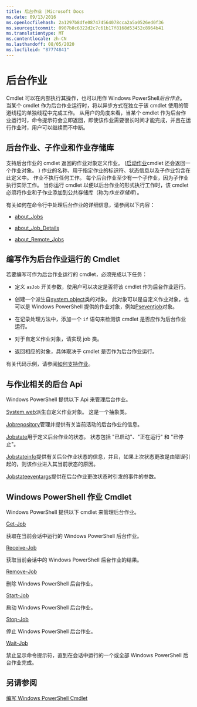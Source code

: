 ```yaml
---
title: 后台作业 |Microsoft Docs
ms.date: 09/13/2016
ms.openlocfilehash: 2a1297b8dfe087474564078cca2a5a0526ed0f36
ms.sourcegitcommit: 0907b8c6322d2c7c61b17f8168d53452c8964b41
ms.translationtype: MT
ms.contentlocale: zh-CN
ms.lasthandoff: 08/05/2020
ms.locfileid: "87774841"
---
```

# <a name="background-jobs"></a>后台作业

Cmdlet 可以在内部执行其操作，也可以用作 Windows PowerShell*后台作业*。 当某个 cmdlet 作为后台作业运行时，将以异步方式在独立于该 cmdlet 使用的管道线程的单独线程中完成工作。 从用户的角度来看，当某个 cmdlet 作为后台作业运行时，命令提示符会立即返回，即使该作业需要很长时间才能完成，并且在运行作业时，用户可以继续而不中断。

## <a name="background-jobs-child-jobs-and-the-job-repository"></a>后台作业、子作业和作业存储库

支持后台作业的 cmdlet 返回的作业对象定义作业。  ([启动作业](/powershell/module/Microsoft.PowerShell.Core/Start-Job)cmdlet 还会返回一个作业对象。 ) 作业的名称、用于指定作业的标识符、状态信息以及子作业包含在此定义中。 作业不执行任何工作。 每个后台作业至少有一个子作业，因为子作业执行实际工作。 当你运行 cmdlet 以便以后台作业的形式执行工作时，该 cmdlet 必须将作业和子作业添加到公共存储库（称为*作业存储库*）。

有关如何在命令行中处理后台作业的详细信息，请参阅以下内容：

- [about_Jobs](/powershell/module/microsoft.powershell.core/about/about_jobs)

- [about_Job_Details](/powershell/module/microsoft.powershell.core/about/about_job_details)

- [about_Remote_Jobs](/powershell/module/microsoft.powershell.core/about/about_remote_jobs)

## <a name="writing-a-cmdlet-that-runs-as-a-background-job"></a>编写作为后台作业运行的 Cmdlet

若要编写可作为后台作业运行的 cmdlet，必须完成以下任务：

- 定义 `asJob` 开关参数，使用户可以决定是否将该 cmdlet 作为后台作业运行。

- 创建一个派生自[system.object](/dotnet/api/System.Management.Automation.Job)类的对象。 此对象可以是自定义作业对象，也可以是 Windows PowerShell 提供的作业对象，例如[Pseventjob](/dotnet/api/System.Management.Automation.PSEventJob)对象。

- 在记录处理方法中，添加一个 `if` 语句来检测该 cmdlet 是否应作为后台作业运行。

- 对于自定义作业对象，请实现 job 类。

- 返回相应的对象，具体取决于 cmdlet 是否作为后台作业运行。

有关代码示例，请参阅[如何支持作业](./how-to-support-jobs.md)。

## <a name="background-job-related-apis"></a>与作业相关的后台 Api

Windows PowerShell 提供以下 Api 来管理后台作业。

[System.web](/dotnet/api/System.Management.Automation.Job)派生自定义作业对象。 这是一个抽象类。

[Jobrepository](/dotnet/api/System.Management.Automation.JobRepository)管理并提供有关当前活动的后台作业的信息。

[Jobstate](/dotnet/api/System.Management.Automation.JobState)用于定义后台作业的状态。 状态包括 "已启动"、"正在运行" 和 "已停止"。

[Jobstateinfo](/dotnet/api/System.Management.Automation.JobStateInfo)提供有关后台作业状态的信息，并且，如果上次状态更改是由错误引起的，则该作业进入其当前状态的原因。

[Jobstateeventargs](/dotnet/api/System.Management.Automation.JobStateEventArgs)提供在后台作业更改状态时引发的事件的参数。

## <a name="windows-powershell-job-cmdlets"></a>Windows PowerShell 作业 Cmdlet

Windows PowerShell 提供以下 cmdlet 来管理后台作业。

[Get-Job](/powershell/module/Microsoft.PowerShell.Core/Get-Job)

获取在当前会话中运行的 Windows PowerShell 后台作业。

[Receive-Job](/powershell/module/Microsoft.PowerShell.Core/Receive-Job)

获取当前会话中的 Windows PowerShell 后台作业的结果。

[Remove-Job](/powershell/module/Microsoft.PowerShell.Core/Remove-Job)

删除 Windows PowerShell 后台作业。

[Start-Job](/powershell/module/Microsoft.PowerShell.Core/Start-Job)

启动 Windows PowerShell 后台作业。

[Stop-Job](/powershell/module/Microsoft.PowerShell.Core/Stop-Job)

停止 Windows PowerShell 后台作业。

[Wait-Job](/powershell/module/Microsoft.PowerShell.Core/Wait-Job)

禁止显示命令提示符，直到在会话中运行的一个或全部 Windows PowerShell 后台作业完成。

## <a name="see-also"></a>另请参阅

[编写 Windows PowerShell Cmdlet](./writing-a-windows-powershell-cmdlet.md)
